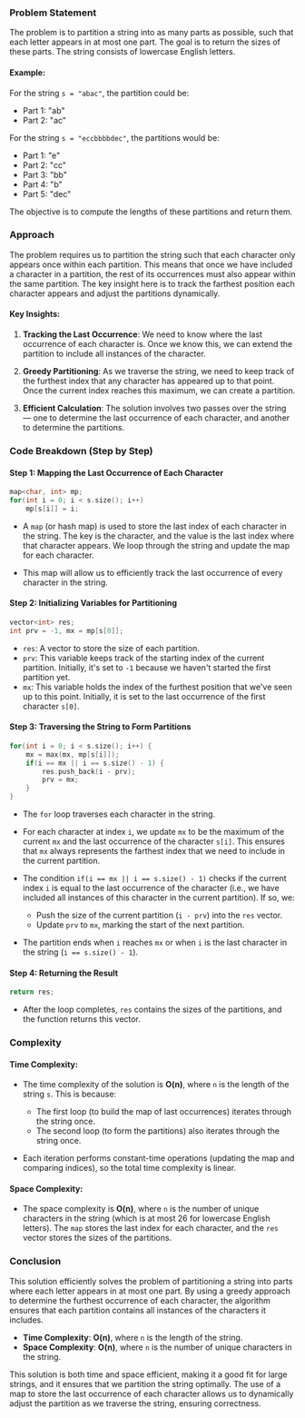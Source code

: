 ### Problem Statement

The problem is to partition a string into as many parts as possible, such that each letter appears in at most one part. The goal is to return the sizes of these parts. The string consists of lowercase English letters.

#### Example:
For the string `s = "abac"`, the partition could be:
- Part 1: "ab"
- Part 2: "ac"

For the string `s = "eccbbbbdec"`, the partitions would be:
- Part 1: "e"
- Part 2: "cc"
- Part 3: "bb"
- Part 4: "b"
- Part 5: "dec"

The objective is to compute the lengths of these partitions and return them.

### Approach

The problem requires us to partition the string such that each character only appears once within each partition. This means that once we have included a character in a partition, the rest of its occurrences must also appear within the same partition. The key insight here is to track the farthest position each character appears and adjust the partitions dynamically.

#### Key Insights:

1. **Tracking the Last Occurrence**: We need to know where the last occurrence of each character is. Once we know this, we can extend the partition to include all instances of the character.

2. **Greedy Partitioning**: As we traverse the string, we need to keep track of the furthest index that any character has appeared up to that point. Once the current index reaches this maximum, we can create a partition.

3. **Efficient Calculation**: The solution involves two passes over the string — one to determine the last occurrence of each character, and another to determine the partitions.

### Code Breakdown (Step by Step)

#### Step 1: Mapping the Last Occurrence of Each Character

```cpp
map<char, int> mp;
for(int i = 0; i < s.size(); i++)
    mp[s[i]] = i;
```

- A `map` (or hash map) is used to store the last index of each character in the string. The key is the character, and the value is the last index where that character appears. We loop through the string and update the map for each character.
  
- This map will allow us to efficiently track the last occurrence of every character in the string.

#### Step 2: Initializing Variables for Partitioning

```cpp
vector<int> res;
int prv = -1, mx = mp[s[0]];
```

- `res`: A vector to store the size of each partition.
- `prv`: This variable keeps track of the starting index of the current partition. Initially, it's set to `-1` because we haven't started the first partition yet.
- `mx`: This variable holds the index of the furthest position that we've seen up to this point. Initially, it is set to the last occurrence of the first character `s[0]`.

#### Step 3: Traversing the String to Form Partitions

```cpp
for(int i = 0; i < s.size(); i++) {
    mx = max(mx, mp[s[i]]);
    if(i == mx || i == s.size() - 1) {
        res.push_back(i - prv);
        prv = mx;
    }
}
```

- The `for` loop traverses each character in the string.
  
- For each character at index `i`, we update `mx` to be the maximum of the current `mx` and the last occurrence of the character `s[i]`. This ensures that `mx` always represents the farthest index that we need to include in the current partition.

- The condition `if(i == mx || i == s.size() - 1)` checks if the current index `i` is equal to the last occurrence of the character (i.e., we have included all instances of this character in the current partition). If so, we:
  - Push the size of the current partition (`i - prv`) into the `res` vector.
  - Update `prv` to `mx`, marking the start of the next partition.

- The partition ends when `i` reaches `mx` or when `i` is the last character in the string (`i == s.size() - 1`).

#### Step 4: Returning the Result

```cpp
return res;
```

- After the loop completes, `res` contains the sizes of the partitions, and the function returns this vector.

### Complexity

#### Time Complexity:
- The time complexity of the solution is **O(n)**, where `n` is the length of the string `s`. This is because:
  - The first loop (to build the map of last occurrences) iterates through the string once.
  - The second loop (to form the partitions) also iterates through the string once.
  
- Each iteration performs constant-time operations (updating the map and comparing indices), so the total time complexity is linear.

#### Space Complexity:
- The space complexity is **O(n)**, where `n` is the number of unique characters in the string (which is at most 26 for lowercase English letters). The `map` stores the last index for each character, and the `res` vector stores the sizes of the partitions.

### Conclusion

This solution efficiently solves the problem of partitioning a string into parts where each letter appears in at most one part. By using a greedy approach to determine the furthest occurrence of each character, the algorithm ensures that each partition contains all instances of the characters it includes.

- **Time Complexity**: **O(n)**, where `n` is the length of the string.
- **Space Complexity**: **O(n)**, where `n` is the number of unique characters in the string.

This solution is both time and space efficient, making it a good fit for large strings, and it ensures that we partition the string optimally. The use of a map to store the last occurrence of each character allows us to dynamically adjust the partition as we traverse the string, ensuring correctness.